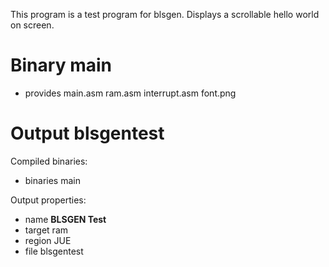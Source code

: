 This program is a test program for blsgen.
Displays a scrollable hello world on screen.


Binary **main**
===============

 - provides main.asm ram.asm interrupt.asm font.png


Output **blsgentest**
=====================

Compiled binaries:

 - binaries main

Output properties:

 - name **BLSGEN Test**
 - target ram
 - region JUE
 - file blsgentest


